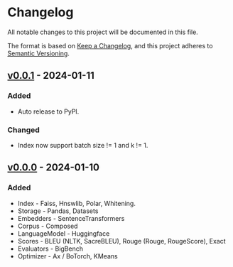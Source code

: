 # Changelog

All notable changes to this project will be documented in this file.

The format is based on [Keep a Changelog](https://keepachangelog.com/en/1.0.0/),
and this project adheres to [Semantic Versioning](https://semver.org/spec/v2.0.0.html).

## [v0.0.1] - 2024-01-11

### Added

- Auto release to PyPI.

### Changed 

- Index now support batch size != 1 and k != 1.

## [v0.0.0] - 2024-01-10

### Added

- Index - Faiss, Hnswlib, Polar, Whitening.
- Storage - Pandas, Datasets
- Embedders - SentenceTransformers
- Corpus - Composed
- LanguageModel - Huggingface
- Scores - BLEU (NLTK, SacreBLEU), Rouge (Rouge, RougeScore), Exact
- Evaluators - BigBench
- Optimizer - Ax / BoTorch, KMeans

[v0.0.1]: https://github.com/rentruewang/bocoel/compare/v0.0.0...v0.0.1
[v0.0.0]: https://github.com/rentruewang/bocoel/compare/v0.0.0
